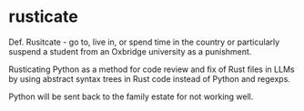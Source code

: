 # rusticate

Def. Rusitcate - go to, live in, or spend time in the country or 
particularly suspend a student from an Oxbridge university as a punishment.

Rusticating Python as a method for code review and fix of Rust files in LLMs by using
abstract syntax trees in Rust code instead of Python and regexps.

Python will be sent back to the family estate for not working well. 


